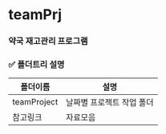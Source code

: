 # teamPrj
### 약국 재고관리 프로그램

### ✅ 폴더트리 설명
폴더이름 | 설명
------------ | -------------
teamProject | 날짜별 프로젝트 작업 폴더
참고링크 | 자료모음
